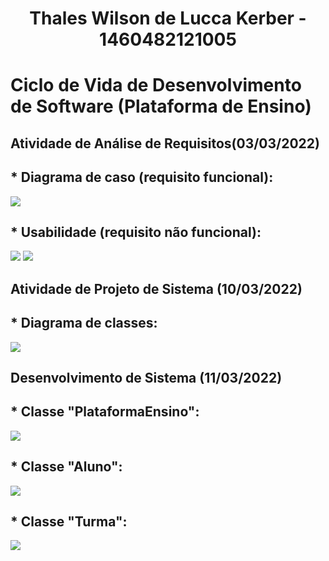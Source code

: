 <h1 align=center> Thales Wilson de Lucca Kerber - 1460482121005</h1>

<h1>Ciclo de Vida de Desenvolvimento de Software
                        (Plataforma de Ensino)</h1>

<h2>Atividade de Análise de Requisitos(03/03/2022)</h2>

<h2>* Diagrama de caso (requisito funcional): </h2>

  <img src="março/03-03-2022/Diagrama-de-Casos.png"/>
  
<h2>* Usabilidade (requisito não funcional): </h2>

  <img src="março/03-03-2022/Tela-Aluno.png"/>
  <img src="março/03-03-2022/Tela-Professor.png"/>

<h2>Atividade de Projeto de Sistema (10/03/2022)</h2>

<h2>* Diagrama de classes: </h2>

  <img src="março/03-03-2022/20220311_073751.jpg"/>

<h2>Desenvolvimento de Sistema (11/03/2022)</h2>

<h2>* Classe "PlataformaEnsino": </h2>

  <img src="março/03-03-2022/classe_PlataformaEnsino.png"/>
  
<h2>* Classe "Aluno": </h2>

  <img src="março/03-03-2022/classe_Aluno.png"/>
    
<h2>* Classe "Turma": </h2>

  <img src="março/03-03-2022/classe_Turma.png"/>
